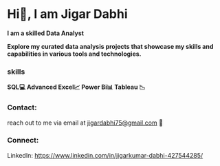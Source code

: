 # Hi👋, I am Jigar Dabhi

**I am a skilled Data Analyst**
 
**Explore my curated data analysis projects that showcase my skills and capabilities in various tools and technologies.**

### **skills**

**SQL💻 Advanced Excel📈 Power Bi📊 Tableau 📉**

### Contact:
reach out to me via email at jigardabhi75@gmail.com 📧

### Connect:
LinkedIn: https://www.linkedin.com/in/jigarkumar-dabhi-427544285/

